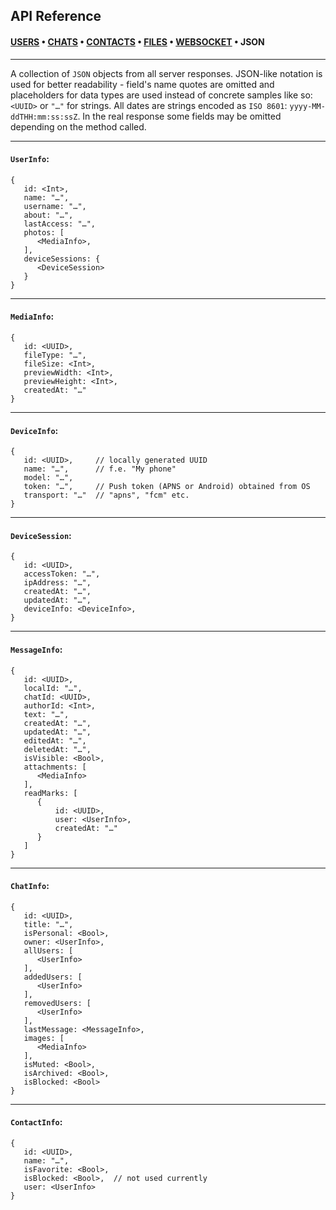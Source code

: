 ## API Reference

#### [USERS](APIREF-Users.md) • [CHATS](APIREF-Chats.md) • [CONTACTS](APIREF-Contacts.md) • [FILES](APIREF-Files.md) • [WEBSOCKET](APIREF-WebSocket.md) • JSON
_________________________________________________________________________________

A collection of `JSON` objects from all server responses. JSON-like notation is used for better readability - field's name quotes are omitted and placeholders for data types are used instead of concrete samples like so: `<UUID>` or `"…"` for strings. All dates are strings encoded as `ISO 8601`: `yyyy-MM-ddTHH:mm:ss:ssZ`. In the real response some fields may be omitted depending on the method called.
_________________________________________________________________________________

#### `UserInfo`:

```
{
   id: <Int>,
   name: "…",
   username: "…",
   about: "…",
   lastAccess: "…",
   photos: [
      <MediaInfo>,
   ],
   deviceSessions: {
      <DeviceSession>
   }
}
```
_________________________________________________________________________________

#### `MediaInfo`:

```
{
   id: <UUID>,
   fileType: "…",
   fileSize: <Int>,
   previewWidth: <Int>,
   previewHeight: <Int>,
   createdAt: "…"
}
```
_________________________________________________________________________________

#### `DeviceInfo`:

```
{
   id: <UUID>,     // locally generated UUID
   name: "…",      // f.e. "My phone"
   model: "…",
   token: "…",     // Push token (APNS or Android) obtained from OS
   transport: "…"  // "apns", "fcm" etc.
}
```
_________________________________________________________________________________

#### `DeviceSession`:

```
{
   id: <UUID>,
   accessToken: "…",
   ipAddress: "…",
   createdAt: "…",
   updatedAt: "…",
   deviceInfo: <DeviceInfo>,
}
```
_________________________________________________________________________________

#### `MessageInfo`:
```
{
   id: <UUID>,
   localId: "…",
   chatId: <UUID>,
   authorId: <Int>,
   text: "…",
   createdAt: "…",
   updatedAt: "…",
   editedAt: "…",
   deletedAt: "…",
   isVisible: <Bool>,
   attachments: [
      <MediaInfo>
   ],
   readMarks: [
      {
          id: <UUID>,
          user: <UserInfo>,
          createdAt: "…"
      }
   ]
}
```
_________________________________________________________________________________

#### `ChatInfo`:
```
{
   id: <UUID>,
   title: "…",
   isPersonal: <Bool>,
   owner: <UserInfo>,
   allUsers: [
      <UserInfo>
   ],
   addedUsers: [
      <UserInfo>
   ],
   removedUsers: [
      <UserInfo>
   ],
   lastMessage: <MessageInfo>,
   images: [
      <MediaInfo>
   ],
   isMuted: <Bool>,
   isArchived: <Bool>,
   isBlocked: <Bool>
}
```
_________________________________________________________________________________

#### `ContactInfo`:
```
{
   id: <UUID>,
   name: "…",
   isFavorite: <Bool>,
   isBlocked: <Bool>,  // not used currently
   user: <UserInfo>
}
```
